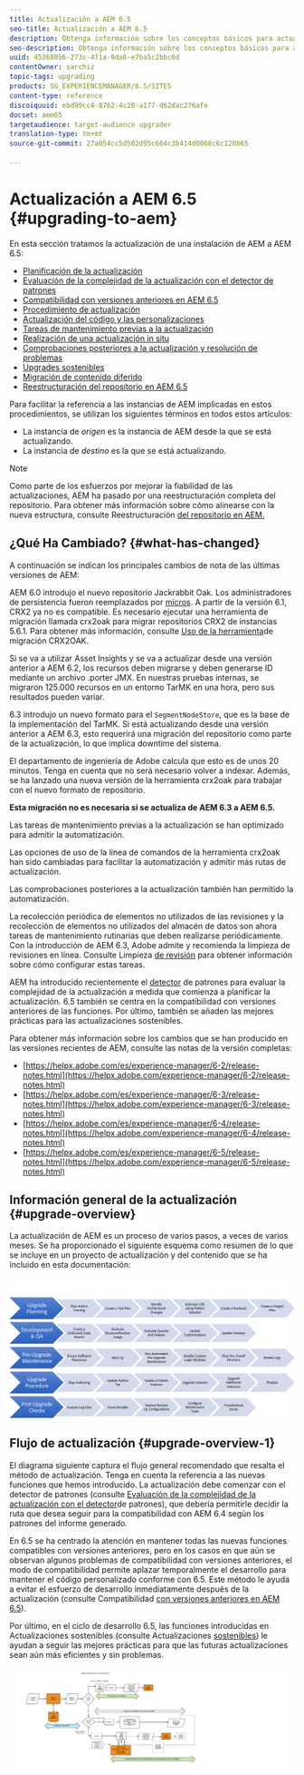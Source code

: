 ```yaml
---
title: Actualización a AEM 6.5
seo-title: Actualización a AEM 6.5
description: Obtenga información sobre los conceptos básicos para actualizar una instalación de AEM anterior a AEM 6.5.
seo-description: Obtenga información sobre los conceptos básicos para actualizar una instalación de AEM anterior a AEM 6.5.
uuid: 45368056-273c-4f1a-9da6-e7ba5c2bbc0d
contentOwner: sarchiz
topic-tags: upgrading
products: SG_EXPERIENCEMANAGER/6.5/SITES
content-type: reference
discoiquuid: ebd99cc4-8762-4c28-a177-d62dac276afe
docset: aem65
targetaudience: target-audience upgrader
translation-type: tm+mt
source-git-commit: 27a054cc5d502d95c664c3b414d0066c6c120b65

---
```



# Actualización a AEM 6.5 {#upgrading-to-aem}

En esta sección tratamos la actualización de una instalación de AEM a AEM 6.5:

* [Planificación de la actualización](/help/sites-deploying/upgrade-planning.md)
* [Evaluación de la complejidad de la actualización con el detector de patrones](/help/sites-deploying/pattern-detector.md)
* [Compatibilidad con versiones anteriores en AEM 6.5](/help/sites-deploying/backward-compatibility.md)
* [Procedimiento de actualización](/help/sites-deploying/upgrade-procedure.md)
* [Actualización del código y las personalizaciones](/help/sites-deploying/upgrading-code-and-customizations.md)
* [Tareas de mantenimiento previas a la actualización](/help/sites-deploying/pre-upgrade-maintenance-tasks.md)
* [Realización de una actualización in situ](/help/sites-deploying/in-place-upgrade.md)
* [Comprobaciones posteriores a la actualización y resolución de problemas](/help/sites-deploying/post-upgrade-checks-and-troubleshooting.md)
* [Upgrades sostenibles](/help/sites-deploying/sustainable-upgrades.md)
* [Migración de contenido diferido](/help/sites-deploying/lazy-content-migration.md)
* [Reestructuración del repositorio en AEM 6.5](/help/sites-deploying/repository-restructuring-in-aem65.md)

Para facilitar la referencia a las instancias de AEM implicadas en estos procedimientos, se utilizan los siguientes términos en todos estos artículos:

* La instancia de *origen* es la instancia de AEM desde la que se está actualizando.
* La instancia de *destino* es la que se está actualizando.

>[!NOTE]
>
>Como parte de los esfuerzos por mejorar la fiabilidad de las actualizaciones, AEM ha pasado por una reestructuración completa del repositorio. Para obtener más información sobre cómo alinearse con la nueva estructura, consulte Reestructuración [del repositorio en AEM.](/help/sites-deploying/repository-restructuring.md)

## ¿Qué Ha Cambiado? {#what-has-changed}

A continuación se indican los principales cambios de nota de las últimas versiones de AEM:

AEM 6.0 introdujo el nuevo repositorio Jackrabbit Oak. Los administradores de persistencia fueron reemplazados por [micros](/help/sites-deploying/platform.md#contentbody_title_4). A partir de la versión 6.1, CRX2 ya no es compatible. Es necesario ejecutar una herramienta de migración llamada crx2oak para migrar repositorios CRX2 de instancias 5.6.1. Para obtener más información, consulte [Uso de la herramienta](/help/sites-deploying/using-crx2oak.md)de migración CRX2OAK.

Si se va a utilizar Asset Insights y se va a actualizar desde una versión anterior a AEM 6.2, los recursos deben migrarse y deben generarse ID mediante un archivo .porter JMX. En nuestras pruebas internas, se migraron 125.000 recursos en un entorno TarMK en una hora, pero sus resultados pueden variar.

6.3 introdujo un nuevo formato para el `SegmentNodeStore`, que es la base de la implementación del TarMK. Si está actualizando desde una versión anterior a AEM 6.3, esto requerirá una migración del repositorio como parte de la actualización, lo que implica downtime del sistema.

El departamento de ingeniería de Adobe calcula que esto es de unos 20 minutos. Tenga en cuenta que no será necesario volver a indexar. Además, se ha lanzado una nueva versión de la herramienta crx2oak para trabajar con el nuevo formato de repositorio.

**Esta migración no es necesaria si se actualiza de AEM 6.3 a AEM 6.5.**

Las tareas de mantenimiento previas a la actualización se han optimizado para admitir la automatización.

Las opciones de uso de la línea de comandos de la herramienta crx2oak han sido cambiadas para facilitar la automatización y admitir más rutas de actualización.

Las comprobaciones posteriores a la actualización también han permitido la automatización.

La recolección periódica de elementos no utilizados de las revisiones y la recolección de elementos no utilizados del almacén de datos son ahora tareas de mantenimiento rutinarias que deben realizarse periódicamente. Con la introducción de AEM 6.3, Adobe admite y recomienda la limpieza de revisiones en línea. Consulte Limpieza [de revisión](/help/sites-deploying/revision-cleanup.md) para obtener información sobre cómo configurar estas tareas.

AEM ha introducido recientemente el [detector](/help/sites-deploying/pattern-detector.md) de patrones para evaluar la complejidad de la actualización a medida que comienza a planificar la actualización. 6.5 también se centra en la compatibilidad [](/help/sites-deploying/backward-compatibility.md) con versiones anteriores de las funciones. Por último, también se añaden las mejores prácticas para las actualizaciones [](/help/sites-deploying/sustainable-upgrades.md) sostenibles.

Para obtener más información sobre los cambios que se han producido en las versiones recientes de AEM, consulte las notas de la versión completas:

* [https://helpx.adobe.com/es/experience-manager/6-2/release-notes.html](https://helpx.adobe.com/experience-manager/6-2/release-notes.html)
* [https://helpx.adobe.com/es/experience-manager/6-3/release-notes.html](https://helpx.adobe.com/experience-manager/6-3/release-notes.html)
* [https://helpx.adobe.com/es/experience-manager/6-4/release-notes.html](https://helpx.adobe.com/experience-manager/6-4/release-notes.html)
* [https://helpx.adobe.com/es/experience-manager/6-5/release-notes.html](https://helpx.adobe.com/experience-manager/6-5/release-notes.html)

## Información general de la actualización {#upgrade-overview}

La actualización de AEM es un proceso de varios pasos, a veces de varios meses. Se ha proporcionado el siguiente esquema como resumen de lo que se incluye en un proyecto de actualización y del contenido que se ha incluido en esta documentación:

![screen_shot_2018-03-30at80708am](assets/screen_shot_2018-03-30at80708am.png)

## Flujo de actualización {#upgrade-overview-1}

El diagrama siguiente captura el flujo general recomendado que resalta el método de actualización. Tenga en cuenta la referencia a las nuevas funciones que hemos introducido. La actualización debe comenzar con el detector de patrones (consulte [Evaluación de la complejidad de la actualización con el detector](/help/sites-deploying/pattern-detector.md)de patrones), que debería permitirle decidir la ruta que desea seguir para la compatibilidad con AEM 6.4 según los patrones del informe generado.

En 6.5 se ha centrado la atención en mantener todas las nuevas funciones compatibles con versiones anteriores, pero en los casos en que aún se observan algunos problemas de compatibilidad con versiones anteriores, el modo de compatibilidad permite aplazar temporalmente el desarrollo para mantener el código personalizado conforme con 6.5. Este método le ayuda a evitar el esfuerzo de desarrollo inmediatamente después de la actualización (consulte Compatibilidad [con versiones anteriores en AEM 6.5](/help/sites-deploying/backward-compatibility.md)).

Por último, en el ciclo de desarrollo 6.5, las funciones introducidas en Actualizaciones sostenibles (consulte Actualizaciones [sostenibles](/help/sites-deploying/sustainable-upgrades.md)) le ayudan a seguir las mejores prácticas para que las futuras actualizaciones sean aún más eficientes y sin problemas.

![6_4_upgrade_overviewflowchart-newpage3](assets/6_4_upgrade_overviewflowchart-newpage3.png)

